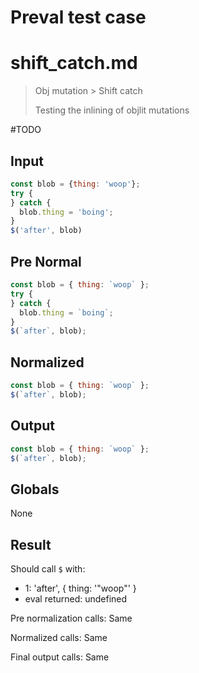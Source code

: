 # Preval test case

# shift_catch.md

> Obj mutation > Shift catch
>
> Testing the inlining of objlit mutations

#TODO

## Input

`````js filename=intro
const blob = {thing: 'woop'};
try {
} catch {
  blob.thing = 'boing';
}
$('after', blob)
`````

## Pre Normal

`````js filename=intro
const blob = { thing: `woop` };
try {
} catch {
  blob.thing = `boing`;
}
$(`after`, blob);
`````

## Normalized

`````js filename=intro
const blob = { thing: `woop` };
$(`after`, blob);
`````

## Output

`````js filename=intro
const blob = { thing: `woop` };
$(`after`, blob);
`````

## Globals

None

## Result

Should call `$` with:
 - 1: 'after', { thing: '"woop"' }
 - eval returned: undefined

Pre normalization calls: Same

Normalized calls: Same

Final output calls: Same
